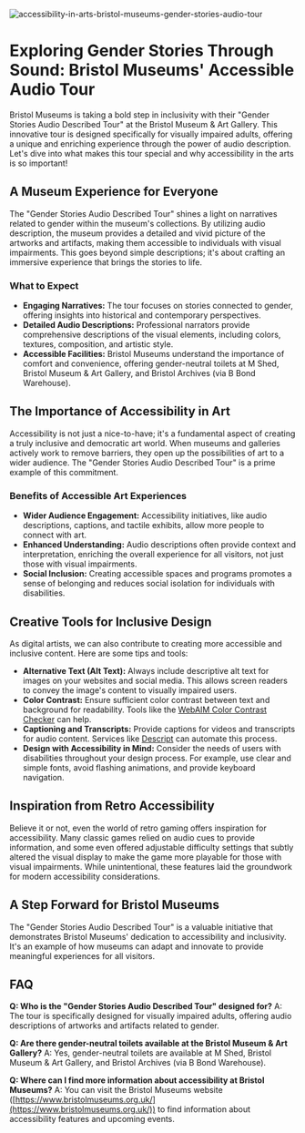 ![accessibility-in-arts-bristol-museums-gender-stories-audio-tour](https://images.pexels.com/photos/6981085/pexels-photo-6981085.jpeg?auto=compress&cs=tinysrgb&fit=crop&h=627&w=1200)

# Exploring Gender Stories Through Sound: Bristol Museums' Accessible Audio Tour

Bristol Museums is taking a bold step in inclusivity with their "Gender Stories Audio Described Tour" at the Bristol Museum & Art Gallery. This innovative tour is designed specifically for visually impaired adults, offering a unique and enriching experience through the power of audio description. Let's dive into what makes this tour special and why accessibility in the arts is so important!

## A Museum Experience for Everyone

The "Gender Stories Audio Described Tour" shines a light on narratives related to gender within the museum's collections. By utilizing audio description, the museum provides a detailed and vivid picture of the artworks and artifacts, making them accessible to individuals with visual impairments. This goes beyond simple descriptions; it's about crafting an immersive experience that brings the stories to life.

### What to Expect

*   **Engaging Narratives:** The tour focuses on stories connected to gender, offering insights into historical and contemporary perspectives.
*   **Detailed Audio Descriptions:** Professional narrators provide comprehensive descriptions of the visual elements, including colors, textures, composition, and artistic style.
*   **Accessible Facilities:** Bristol Museums understand the importance of comfort and convenience, offering gender-neutral toilets at M Shed, Bristol Museum & Art Gallery, and Bristol Archives (via B Bond Warehouse).

## The Importance of Accessibility in Art

Accessibility is not just a nice-to-have; it's a fundamental aspect of creating a truly inclusive and democratic art world. When museums and galleries actively work to remove barriers, they open up the possibilities of art to a wider audience. The "Gender Stories Audio Described Tour" is a prime example of this commitment.

### Benefits of Accessible Art Experiences

*   **Wider Audience Engagement:** Accessibility initiatives, like audio descriptions, captions, and tactile exhibits, allow more people to connect with art.
*   **Enhanced Understanding:** Audio descriptions often provide context and interpretation, enriching the overall experience for all visitors, not just those with visual impairments.
*   **Social Inclusion:** Creating accessible spaces and programs promotes a sense of belonging and reduces social isolation for individuals with disabilities.

## Creative Tools for Inclusive Design

As digital artists, we can also contribute to creating more accessible and inclusive content. Here are some tips and tools:

*   **Alternative Text (Alt Text):** Always include descriptive alt text for images on your websites and social media. This allows screen readers to convey the image's content to visually impaired users.
*   **Color Contrast:** Ensure sufficient color contrast between text and background for readability. Tools like the [WebAIM Color Contrast Checker](https://webaim.org/resources/contrastchecker/) can help.
*   **Captioning and Transcripts:** Provide captions for videos and transcripts for audio content. Services like [Descript](https://www.descript.com/) can automate this process.
*   **Design with Accessibility in Mind:** Consider the needs of users with disabilities throughout your design process. For example, use clear and simple fonts, avoid flashing animations, and provide keyboard navigation.

## Inspiration from Retro Accessibility

Believe it or not, even the world of retro gaming offers inspiration for accessibility. Many classic games relied on audio cues to provide information, and some even offered adjustable difficulty settings that subtly altered the visual display to make the game more playable for those with visual impairments. While unintentional, these features laid the groundwork for modern accessibility considerations.

## A Step Forward for Bristol Museums

The "Gender Stories Audio Described Tour" is a valuable initiative that demonstrates Bristol Museums' dedication to accessibility and inclusivity. It's an example of how museums can adapt and innovate to provide meaningful experiences for all visitors.

## FAQ

**Q: Who is the "Gender Stories Audio Described Tour" designed for?**
A: The tour is specifically designed for visually impaired adults, offering audio descriptions of artworks and artifacts related to gender.

**Q: Are there gender-neutral toilets available at the Bristol Museum & Art Gallery?**
A: Yes, gender-neutral toilets are available at M Shed, Bristol Museum & Art Gallery, and Bristol Archives (via B Bond Warehouse).

**Q: Where can I find more information about accessibility at Bristol Museums?**
A: You can visit the Bristol Museums website ([https://www.bristolmuseums.org.uk/](https://www.bristolmuseums.org.uk/)) to find information about accessibility features and upcoming events.
